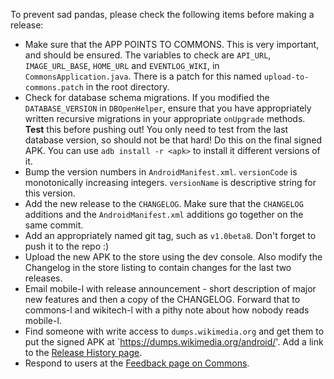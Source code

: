 To prevent sad pandas, please check the following items before making a release:

- Make sure that the APP POINTS TO COMMONS. This is very important, and should be
  ensured. The variables to check are `API_URL`, `IMAGE_URL_BASE`, `HOME_URL` and
  `EVENTLOG_WIKI`, in `CommonsApplication.java`. There is a patch for this named
  `upload-to-commons.patch` in the root directory.
- Check for database schema migrations. If you modified the `DATABASE_VERSION` in
  `DBOpenHelper`, ensure that you have appropriately written recursive migrations
  in your appropriate `onUpgrade` methods. **Test** this before pushing out! You
  only need to test from the last database version, so should not be that hard!
  Do this on the final signed APK. You can use `adb install -r <apk>` to install
  it different versions of it.
- Bump the version numbers in `AndroidManifest.xml`. `versionCode` is monotonically
  increasing integers. `versionName` is descriptive string for this version.
- Add the new release to the `CHANGELOG`. Make sure that the `CHANGELOG` additions
  and the `AndroidManifest.xml` additions go together on the same commit.
- Add an appropriately named git tag, such as `v1.0beta8`. Don't forget to push
  it to the repo :)
- Upload the new APK to the store using the dev console. Also modify the Changelog
  in the store listing to contain changes for the last two releases. 
- Email mobile-l with release announcement - short description of major new features
  and then a copy of the CHANGELOG. Forward that to commons-l and wikitech-l with
  a pithy note about how nobody reads mobile-l.
- Find someone with write access to `dumps.wikimedia.org` and get them to put the
  signed APK at `https://dumps.wikimedia.org/android/'. Add a link to the
  [Release History page][2].
- Respond to users at the [Feedback page on Commons][1].

[1]: http://commons.wikimedia.org/wiki/Commons_talk:Mobile_app
[2]: https://www.mediawiki.org/wiki/Mobile/Release_history#Commons
